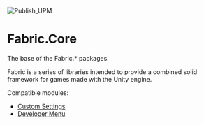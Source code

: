![Publish_UPM](https://github.com/thebeardphantom/Fabric.Core/workflows/Publish_UPM/badge.svg)

# Fabric.Core
The base of the Fabric.* packages.

Fabric is a series of libraries intended to provide a combined solid framework for games made with the Unity engine.

Compatible modules:
* [Custom Settings](https://github.com/thebeardphantom/Fabric.CustomSettings)
* [Developer Menu](https://github.com/thebeardphantom/Fabric.DevMenu)
